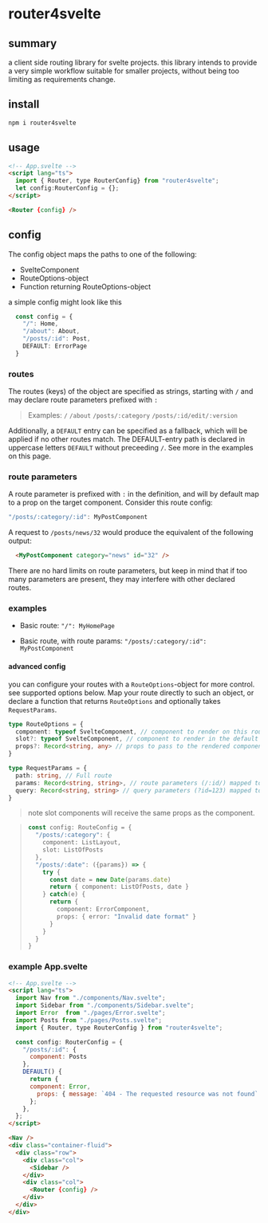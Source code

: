 # router4svelte

## summary
a client side routing library for svelte projects.
this library intends to provide a very simple workflow suitable for smaller projects, 
without being too limiting as requirements change.

## install

```sh
npm i router4svelte
```


## usage

```html
<!-- App.svelte -->
<script lang="ts">
  import { Router, type RouterConfig} from "router4svelte";
  let config:RouterConfig = {};
</script>

<Router {config} />
```


## config 

The config object maps the paths to one of the following:
- SvelteComponent
- RouteOptions-object
- Function returning RouteOptions-object

a simple config might look like this 
```ts
  const config = {
    "/": Home,
    "/about": About,
    "/posts/:id": Post,
    DEFAULT: ErrorPage
  }
```

### routes

The routes (keys) of the object are specified as strings, starting with `/` and may declare route parameters prefixed with `:`
> Examples:
> `/`
> `/about`
> `/posts/:category`
> `/posts/:id/edit/:version`

Additionally, a `DEFAULT` entry can be specified as a fallback, which will be applied if no other routes match. 
The DEFAULT-entry path is declared in uppercase letters `DEFAULT` without preceeding `/`. 
See more in the examples on this page.


### route parameters
A route parameter is prefixed with `:` in the definition, and will by default map to a prop on the target component.
Consider this route config:
```ts
"/posts/:category/:id": MyPostComponent
```
A request to `/posts/news/32` would produce the equivalent of the following output:
```html
  <MyPostComponent category="news" id="32" />
```

There are no hard limits on route parameters, but keep in mind that if too many parameters are present, they may interfere with other declared routes.


### examples
- Basic route:
  `"/": MyHomePage`

- Basic route, with route params: 
  `"/posts/:category/:id": MyPostComponent`

#### advanced config

you can configure your routes with a `RouteOptions`-object for more control. see supported options below.
Map your route directly to such an object, or declare a function that returns `RouteOptions` and optionally takes `RequestParams`. 

```ts
type RouteOptions = {
  component: typeof SvelteComponent, // component to render on this route (Required)
  slot?: typeof SvelteComponent, // component to render in the default slot of the main component
  props?: Record<string, any> // props to pass to the rendered components (will merge with and potentially be overriden by route params)
}

type RequestParams = {
  path: string, // Full route
  params: Record<string, string>, // route parameters (/:id/) mapped to an object 
  query: Record<string, string> // query parameters (?id=123) mapped to an object
}
```

> note slot components will receive the same props as the component.


> ```ts  
> const config: RouteConfig = {
>   "/posts/:category": {
>     component: ListLayout,
>     slot: ListOfPosts
>   },
>   "/posts/:date": ({params}) => {
>     try {
>       const date = new Date(params.date)
>       return { component: ListOfPosts, date }
>     } catch(e) {
>       return { 
>         component: ErrorComponent, 
>         props: { error: "Invalid date format" }
>       }
>     }
>   }
> }
>```



### example App.svelte

```html
<!-- App.svelte -->
<script lang="ts">
  import Nav from "./components/Nav.svelte";
  import Sidebar from "./components/Sidebar.svelte";
  import Error  from "./pages/Error.svelte";
  import Posts from "./pages/Posts.svelte";
  import { Router, type RouterConfig } from "router4svelte";

  const config: RouterConfig = {
    "/posts/:id": {
      component: Posts
    },
    DEFAULT() {
      return {
      component: Error,
        props: { message: `404 - The requested resource was not found` },
      };
    },
  };
</script>

<Nav />
<div class="container-fluid">
  <div class="row">
    <div class="col">
      <Sidebar />
    </div>
    <div class="col">
      <Router {config} />
    </div>
  </div>
</div>
```
